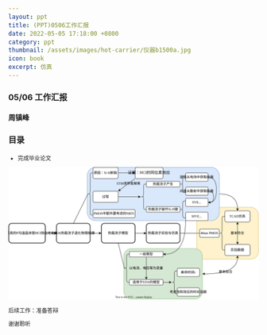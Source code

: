 ```yaml
---
layout: ppt
title: (PPT)0506工作汇报
date: 2022-05-05 17:18:00 +0800
category: ppt
thumbnail: /assets/images/hot-carrier/仪器b1500a.jpg
icon: book
excerpt: 仿真
---
```



<style>
    .twocolumn {
      display: grid;
      grid-template-columns: 1fr 1fr;
      grid-gap: 10px;
      text-align: center;
    }
    p {
      font-size: 80%;
      text-align: left;
    }
    table, ul, ol {
      font-size: 80%;
    }
</style>

<div class="reveal">
  <div class="slides">
    <!-- 标题 -->
    <section>
      <h3>05/06 工作汇报</h3>
      <h4>周镇峰</h4>
      </section>
    <section>
      <h3>目录</h3>
      <ul>
        <li>完成毕业论文</li>
      </ul>
    </section>
    <section>
      <img src="/assets/images/hot-carrier/论文思维导图.drawio.svg">
    </section>
    <section>
        <p>后续工作：准备答辩</p>
    </section>
    <section>
      <p>谢谢聆听</p>
    </section>
  </div>
</div>